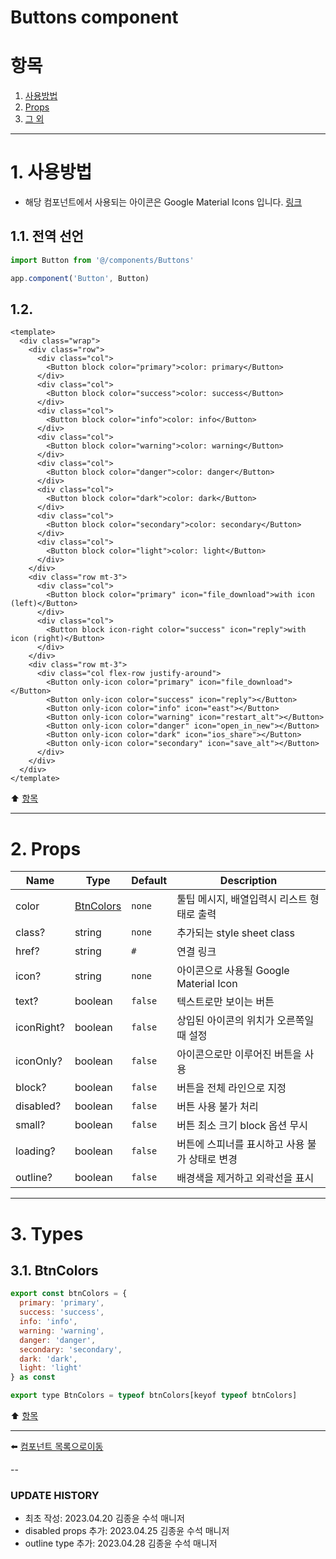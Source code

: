 # Buttons component

# 항목

1. [사용방법](#1-사용방법)
2. [Props](#2-props)
3. [그 외](#3-그-외)

---

# 1. 사용방법
* 해당 컴포넌트에서 사용되는 아이콘은 Google Material Icons 입니다. [링크](https://fonts.google.com/icons?selected=Material+Icons:replay:&icon.style=Filled&icon.set=Material+Icons)

## 1.1. 전역 선언
```typescript
import Button from '@/components/Buttons'

app.component('Button', Button)
```

## 1.2.
```vue
<template>
  <div class="wrap">
    <div class="row">
      <div class="col">
        <Button block color="primary">color: primary</Button>
      </div>
      <div class="col">
        <Button block color="success">color: success</Button>
      </div>
      <div class="col">
        <Button block color="info">color: info</Button>
      </div>
      <div class="col">
        <Button block color="warning">color: warning</Button>
      </div>
      <div class="col">
        <Button block color="danger">color: danger</Button>
      </div>
      <div class="col">
        <Button block color="dark">color: dark</Button>
      </div>
      <div class="col">
        <Button block color="secondary">color: secondary</Button>
      </div>
      <div class="col">
        <Button block color="light">color: light</Button>
      </div>
    </div>
    <div class="row mt-3">
      <div class="col">
        <Button block color="primary" icon="file_download">with icon (left)</Button>
      </div>
      <div class="col">
        <Button block icon-right color="success" icon="reply">with icon (right)</Button>
      </div>
    </div>
    <div class="row mt-3">
      <div class="col flex-row justify-around">
        <Button only-icon color="primary" icon="file_download"></Button>
        <Button only-icon color="success" icon="reply"></Button>
        <Button only-icon color="info" icon="east"></Button>
        <Button only-icon color="warning" icon="restart_alt"></Button>
        <Button only-icon color="danger" icon="open_in_new"></Button>
        <Button only-icon color="dark" icon="ios_share"></Button>
        <Button only-icon color="secondary" icon="save_alt"></Button>
      </div>
    </div>
  </div>
</template>
```

:arrow_up: [항목](#항목)

---

# 2. Props
| Name | Type | Default | Description |
|-------|---- |---------|-------------|
| color | [BtnColors](#31-BtnColors) | <code>none</code> | 툴팁 메시지, 배열입력시 리스트 형태로 출력 |
| class? | string | <code>none</code> | 추가되는 style sheet class |
| href? | string | <code>#</code> | 연결 링크 |
| icon? | string | <code>none</code> | 아이콘으로 사용될 Google Material Icon |
| text? | boolean | <code>false</code> | 텍스트로만 보이는 버튼 |
| iconRight? | boolean | <code>false</code> | 상입된 아이콘의 위치가 오른쪽일때 설정 |
| iconOnly? | boolean | <code>false</code> | 아이콘으로만 이루어진 버튼을 사용 |
| block? | boolean | <code>false</code> | 버튼을 전체 라인으로 지정 |
| disabled? | boolean | <code>false</code> | 버튼 사용 불가 처리 |
| small? | boolean | <code>false</code> | 버튼 최소 크기 block 옵션 무시 |
| loading? | boolean | <code>false</code> | 버튼에 스피너를 표시하고 사용 불가 상태로 변경 |
| outline? | boolean | <code>false</code> | 배경색을 제거하고 외곽선을 표시 |

---

# 3. Types
## 3.1. BtnColors
```javascript
export const btnColors = {
  primary: 'primary',
  success: 'success',
  info: 'info',
  warning: 'warning',
  danger: 'danger',
  secondary: 'secondary',
  dark: 'dark',
  light: 'light'
} as const

export type BtnColors = typeof btnColors[keyof typeof btnColors]
```

:arrow_up: [항목](#항목)

---

:arrow_left: [컴포넌트 목록으로이동](https://github.com/dream-insight/ts-vue3/components)

--

### UPDATE HISTORY

* 최초 작성: 2023.04.20 김종윤 수석 매니저
* disabled props 추가: 2023.04.25 김종윤 수석 매니저
* outline type 추가: 2023.04.28 김종윤 수석 매니저